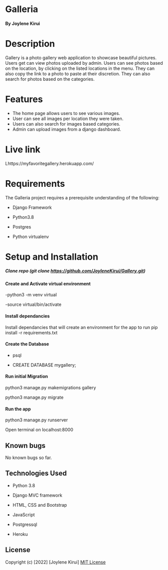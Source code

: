 # Galleria


#### By Joylene Kirui

# Description
Gallery is a photo gallery web application to showcase beautiful pictures. Users get can view photos uploaded by admin. Users can see photos based on the location, by clicking on the listed locations in the menu. They can also copy the link to a photo to paste at their discretion. They can also search for photos based on the categories.

# Features
- The home page allows users to see various images.
- User can see all images per location they were taken.
- Users can also search for images based categories.
- Admin can upload images from a django dashboard.

# Live link
Lhttps://myfavoritegallery.herokuapp.com/

# Requirements
The Galleria project requires a prerequisite understanding of the following:

- Django Framework

- Python3.8

- Postgres

- Python virtualenv

# Setup and Installation
##### Clone repo (git clone https://github.com/JoyleneKirui/Gallery.git)

####  Create and Activate virtual environment
-python3 -m venv virtual

-source virtual/bin/activate

#### Install dependancies
Install dependancies that will create an environment for the app to run pip install -r requirements.txt

#### Create the Database
- psql

- CREATE DATABASE mygallery;

#### Run initial Migration
python3 manage.py makemigrations gallery

python3 manage.py migrate

#### Run the app
python3 manage.py runserver

Open terminal on localhost:8000

## Known bugs
No known bugs so far.

## Technologies Used
- Python 3.8

- Django MVC framework

- HTML, CSS and Bootstrap

- JavaScript

- Postgressql

- Heroku

##  License
Copyright (c) [2022] [Joylene Kirui]
[MIT License](https://choosealicense.com/licenses/mit/)